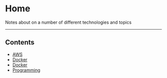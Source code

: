 # Home

Notes about on a number of different technologies and topics
- - - -

## Contents

* [AWS](https://github.com/Sam-Ballantyne/DevNotes/tree/main/AWS#readme)
* [Docker](https://github.com/Sam-Ballantyne/DevNotes/tree/main/Docker#readme)
* [Docker](https://github.com/Sam-Ballantyne/DevNotes/tree/main/Networks#readme)
* [Programming](https://github.com/Sam-Ballantyne/DevNotes/tree/main/Programming#readme)
